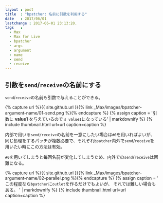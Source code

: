 ```yaml
---
layout : post
title  : "bpatcher: 名前に引数を利用する"
date   : 2017/06/01
lastchange : 2017-06-01 23:13:20.
tags   :
  - Max
  - Max for Live
  - bpatcher
  - args
  - argument
  - name
  - send
  - receive
---
```


## 引数を`send`/`receive`の名前にする

`send`/`receive`の名前も引数で与えることができる。

{% capture url %}{{ site.github.url }}{% link _Max/images/bpatcher-argument-name/01-send.png %}{% endcapture %}
{% assign caption = '引数に **value1** を与えているので `s value1`になっている' | markdownify %}
{% include thumbnail.html url=url caption=caption %}

内部で用いる`send/receive`の名前を一意にしたい場合は`#0`を用いればよいが、
同じ処理をするパッチが複数必要で、それぞれ`bpatcher`内外で`send`/`receive`を用いたい時にこの方法は有効。

`#0`を用いてしまうと毎回名前が変化してしまうため、内外での`send`/`receive`は困難になる。


{% capture url %}{{ site.github.url }}{% link _Max/images/bpatcher-argument-name/02-parallel.png %}{% endcapture %}
{% assign caption = '
この程度なら`bpatcher`に`outlet`を作るだけでもよいが、
それでは難しい場合もある。
' | markdownify %}
{% include thumbnail.html url=url caption=caption %}

